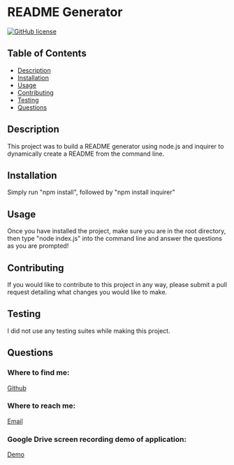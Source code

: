 
  # README Generator
  [![GitHub license](https://img.shields.io/badge/license-MIT-blue)](https://opensource.org/licenses/MIT)

  ## Table of Contents
  * [Description](#description)
  * [Installation](#installation)
  * [Usage](#usage)
  * [Contributing](#contributing)
  * [Testing](#testing)
  * [Questions](#questions)
  
  ## Description

  This project was to build a README generator using node.js and inquirer to dynamically create a README from the command line.

  ## Installation

  Simply run "npm install", followed by "npm install inquirer"

  ## Usage

  Once you have installed the project, make sure you are in the root directory, then type "node index.js" into the command line and answer the questions as you are prompted!

  ## Contributing

  If you would like to contribute to this project in any way, please submit a pull request detailing what changes you would like to make.

  ## Testing

  I did not use any testing suites while making this project.

  ## Questions

  ### Where to find me:
  [Github](http://www.github.com/bleakney)

  ### Where to reach me:
  [Email](mailto:bleakneyb@gmail.com)

  ### Google Drive screen recording demo of application:
  [Demo](https://drive.google.com/file/d/193f9IjgGTAxQLB3fNHu5BLaAD6Ytu8H4/view)

